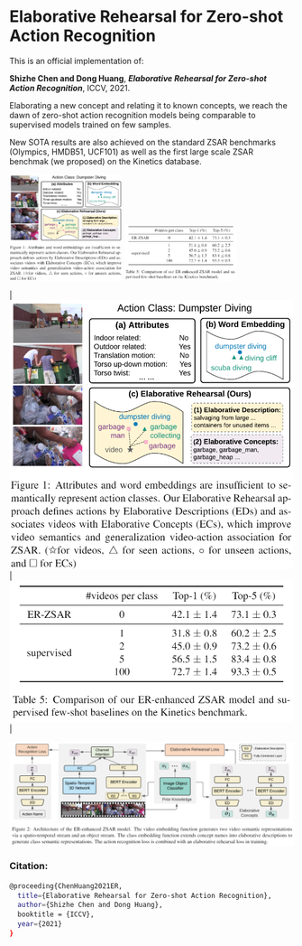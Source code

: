 # Elaborative Rehearsal for Zero-shot Action Recognition
  
This is an official implementation of:

**Shizhe Chen and Dong Huang**, ***Elaborative Rehearsal for Zero-shot Action Recognition***, ICCV, 2021. 

Elaborating a new concept and relating it to known concepts, we reach the dawn of zero-shot action recognition models being comparable to supervised models trained on few samples.

New SOTA results are also achieved on the standard ZSAR benchmarks (Olympics, HMDB51, UCF101) as well as the first large scale ZSAR benchmak (we proposed) on the Kinetics database.  

<img src = "figures/teaser.png" width ="200" /> <img src = "figures/ZSARvsFew.png" width ="200" />


|![teaser](https://github.com/DeLightCMU/ElaborativeRehearsal/blob/main/figures/teaser.png)|![ZSARvsFew](https://github.com/DeLightCMU/ElaborativeRehearsal/blob/main/figures/ZSARvsFew.png)|

![framework](https://github.com/DeLightCMU/ElaborativeRehearsal/blob/main/figures/framework.png)



### Citation: 

```bash
@proceeding{ChenHuang2021ER,
  title={Elaborative Rehearsal for Zero-shot Action Recognition},
  author={Shizhe Chen and Dong Huang},
  booktitle = {ICCV},
  year={2021}
}
```
